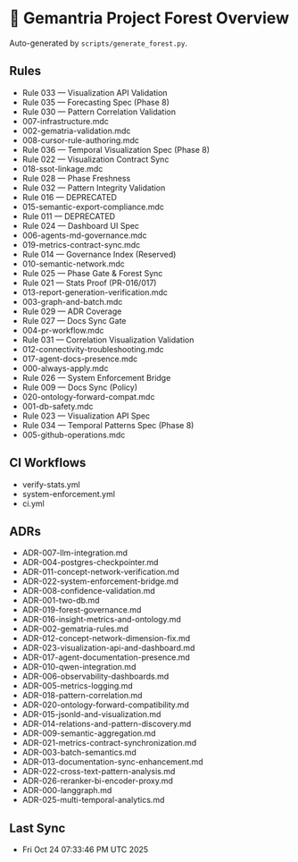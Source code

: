 # 🌲 Gemantria Project Forest Overview

Auto-generated by `scripts/generate_forest.py`.

## Rules

- Rule 033 — Visualization API Validation
- Rule 035 — Forecasting Spec (Phase 8)
- Rule 030 — Pattern Correlation Validation
- 007-infrastructure.mdc
- 002-gematria-validation.mdc
- 008-cursor-rule-authoring.mdc
- Rule 036 — Temporal Visualization Spec (Phase 8)
- Rule 022 — Visualization Contract Sync
- 018-ssot-linkage.mdc
- Rule 028 — Phase Freshness
- Rule 032 — Pattern Integrity Validation
- Rule 016 — DEPRECATED
- 015-semantic-export-compliance.mdc
- Rule 011 — DEPRECATED
- Rule 024 — Dashboard UI Spec
- 006-agents-md-governance.mdc
- 019-metrics-contract-sync.mdc
- Rule 014 — Governance Index (Reserved)
- 010-semantic-network.mdc
- Rule 025 — Phase Gate & Forest Sync
- Rule 021 — Stats Proof (PR-016/017)
- 013-report-generation-verification.mdc
- 003-graph-and-batch.mdc
- Rule 029 — ADR Coverage
- Rule 027 — Docs Sync Gate
- 004-pr-workflow.mdc
- Rule 031 — Correlation Visualization Validation
- 012-connectivity-troubleshooting.mdc
- 017-agent-docs-presence.mdc
- 000-always-apply.mdc
- Rule 026 — System Enforcement Bridge
- Rule 009 — Docs Sync (Policy)
- 020-ontology-forward-compat.mdc
- 001-db-safety.mdc
- Rule 023 — Visualization API Spec
- Rule 034 — Temporal Patterns Spec (Phase 8)
- 005-github-operations.mdc

## CI Workflows

- verify-stats.yml
- system-enforcement.yml
- ci.yml

## ADRs

- ADR-007-llm-integration.md
- ADR-004-postgres-checkpointer.md
- ADR-011-concept-network-verification.md
- ADR-022-system-enforcement-bridge.md
- ADR-008-confidence-validation.md
- ADR-001-two-db.md
- ADR-019-forest-governance.md
- ADR-016-insight-metrics-and-ontology.md
- ADR-002-gematria-rules.md
- ADR-012-concept-network-dimension-fix.md
- ADR-023-visualization-api-and-dashboard.md
- ADR-017-agent-documentation-presence.md
- ADR-010-qwen-integration.md
- ADR-006-observability-dashboards.md
- ADR-005-metrics-logging.md
- ADR-018-pattern-correlation.md
- ADR-020-ontology-forward-compatibility.md
- ADR-015-jsonld-and-visualization.md
- ADR-014-relations-and-pattern-discovery.md
- ADR-009-semantic-aggregation.md
- ADR-021-metrics-contract-synchronization.md
- ADR-003-batch-semantics.md
- ADR-013-documentation-sync-enhancement.md
- ADR-022-cross-text-pattern-analysis.md
- ADR-026-reranker-bi-encoder-proxy.md
- ADR-000-langgraph.md
- ADR-025-multi-temporal-analytics.md

## Last Sync

- Fri Oct 24 07:33:46 PM UTC 2025
